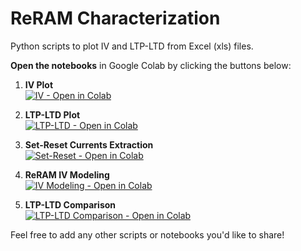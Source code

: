 # ReRAM Characterization
Python scripts to plot IV and LTP-LTD from Excel (xls) files.

**Open the notebooks** in Google Colab by clicking the buttons below:

1. **IV Plot**  
   [![IV - Open in Colab](https://colab.research.google.com/assets/colab-badge.svg)](https://colab.research.google.com/github/DevinduDh/reram-characterizaton/blob/main/plot_IV.ipynb)

2. **LTP-LTD Plot**  
   [![LTP-LTD - Open in Colab](https://colab.research.google.com/assets/colab-badge.svg)](https://colab.research.google.com/github/DevinduDh/reram-characterizaton/blob/main/ltp_ltd.ipynb)

3. **Set-Reset Currents Extraction**  
   [![Set-Reset - Open in Colab](https://colab.research.google.com/assets/colab-badge.svg)](https://colab.research.google.com/github/DevinduDh/reram-characterizaton/blob/main/set_reset_currents.ipynb)

4. **ReRAM IV Modeling**  
   [![IV Modeling - Open in Colab](https://colab.research.google.com/assets/colab-badge.svg)](https://colab.research.google.com/github/DevinduDh/reram-characterizaton/blob/main/iv_modeling.ipynb)

5. **LTP-LTD Comparison**  
   [![LTP-LTD Comparison - Open in Colab](https://colab.research.google.com/assets/colab-badge.svg)](https://colab.research.google.com/github/DevinduDh/reram-characterizaton/blob/main/ltp_ltd_comparison.ipynb)

Feel free to add any other scripts or notebooks you'd like to share!

